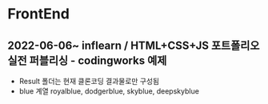 # FrontEnd
## 2022-06-06~ inflearn / HTML+CSS+JS 포트폴리오 실전 퍼블리싱 - codingworks 예제
- Result 폴더는 현재 클론코딩 결과물로만 구성됨
- blue 계열 royalblue, dodgerblue, skyblue, deepskyblue  
